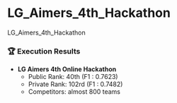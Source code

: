 # LG_Aimers_4th_Hackathon
LG_Aimers_4th_Hackathon

### 🏆 Execution Results
- **LG Aimers 4th Online Hackathon** 
  - Public Rank: 40th (F1 : 0.7623)
  - Private Rank: 102rd (F1 : 0.7482)
  - Competitors: almost 800 teams
